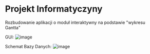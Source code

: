 # Projekt Informatyczyny
Rozbudowanie aplikacji o moduł interaktywny na podstawie "wykresu Gantta"

GUI:
![image](https://github.com/michalpasiecznik/projektinformatyczny/assets/100565068/af8ab910-26f4-4eaf-a8bd-60e7ff80318c)

Schemat Bazy Danych:
![image](https://github.com/michalpasiecznik/projektinformatyczny/assets/100565068/f232faae-5af3-4f35-a37f-ff0dd3c4d9ea)
